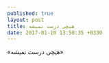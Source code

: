 ```yaml
---
published: true
layout: post
title: هیچی درست نمیشه
date: 2017-01-10 13:50:35 +0330
---
```

«هیچی درست نمیشه»
